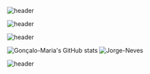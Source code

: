 ![header](https://capsule-render.vercel.app/api?type=transparent&height=75&section=header&text=Gonçalo%20Mendes%20Maria&fontSize=50&fontColor=3a2961&fontAlign=50&desc=Aspiring%20Data%20Analyst&descAlignY=82&descAlign=53&animation=fadeIn) 

![header](https://capsule-render.vercel.app/api?type=transparent&height=75&section=header&text=Social%20Media&fontSize=20&fontColor=3a2961&animation=twinkling&fontAlign=50) 
 
 ![header](https://capsule-render.vercel.app/api?type=transparent&height=75&section=header&text=Metrics&fontSize=20&fontColor=3a2961&animation=twinkling&fontAlign=50)

 ![Gonçalo-Maria's GitHub stats](https://github-readme-stats.vercel.app/api?username=Goncalo-Maria-2001&include_all_commits=true&count_private=true)
 ![Jorge-Neves](https://github-readme-stats.vercel.app/api/top-langs/?username=Jorge-Neves&layout=compact&theme=default&card_width=275&langs_count=10&hide=C,CMake)
 

 ![header](https://capsule-render.vercel.app/api?type=transparent&height=75&section=header&text=skills%20and%20tools&fontSize=20&fontColor=3a2961&animation=twinkling&fontAlign=50)
   
<br>

<br>
